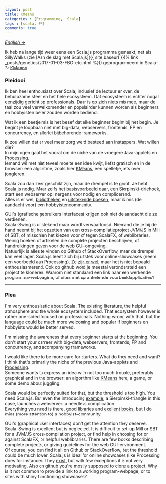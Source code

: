 ```yaml
---
layout: post
title: KMeans
categories : [Programming, _Scala]
tags : [scala, FP]
comments: true
---
```

<i><a href="#plea">English &rarr;</a></i>

Ik heb na lange tijd weer eens een Scala.js programma gemaakt, net als SillyWalks (zie [Aan de slag met Scala.js]({{ site.baseurl }}{% link _posts/genetics/2017-01-03-FBG-etc.html %})) geprogrammeerd in Scala-3: <a href="{{ site.baseurl }}/statics/kmeans/KMeans.html" target="_blank">KMeans</a>.<br>

### Pleidooi
Ik ben heel enthousiast over Scala, inclusief de lectuur er over, de behulpzame sfeer en het hele ecosysteem. Dat ecosysteem is echter nogal eenzijdig gericht op professionals. Daar is op zich niets mis mee, maar de taal zou veel verwelkomender en populairder kunnen worden als beginners en hobbyisten beter zouden worden bediend. 

Wat ik een beetje mis is het besef dat elke beginner begint bij het begin. Je begint je loopbaan niet met big-data, webservers, frontends, FP en concurrency, en allerlei bijbehorende frameworks. 

Ik zou willen dat er veel meer zorg werd besteed aan instappers. Wat willen die?<br>
 In mijn ogen gaat het vooral om de niche van de vroegere Java-applets en <a href="https://processing.org/" target="_blank">Processing</a>.<br> Iemand wil met niet teveel moeite een idee kwijt, liefst grafisch en in de browser: een algoritme, zoals hier <a href="{{ site.baseurl }}/statics/kmeans/KMeans.html" target="_blank">KMeans</a>, een spelletje, iets over jongleren.

Scala zou dan zeer geschikt zijn, maar de drempel is te groot. Je hebt Scala.js nodig. Maar zelfs het <a href="http://www.lihaoyi.com/hands-on-scala-js/#GettingStarted" target="_blank">basisvoorbeeld</a> daar, een Sierpinski-driehoek, start een webserver op: nergens voor nodig en complicerend.<br>
Alles is er wel, <a href="https://com-lihaoyi.github.io/scalatags/" target="_blank">bibliotheken</a> en <a href="/statics/ref/bronnen.html#sccookbook" target="_blank">uitstekende boeken</a>, maar ik mis (de aandacht voor) een hobbyistencommunity.


GUI's (grafische gebruikers interfaces) krijgen ook niet de aandacht die ze verdienen.<br>
Scala-Swing is uitstekend maar wordt verwaarloosd. Niemand die je bij de hand neemt bij het opzetten van een cross-compilatieproject JVM/JS in Mill  of SBT, of misschien het kiezen voor of tegen ScalaFX, of weblibraries. Weinig boeken of artikelen die complete projecten beschrijven, of handreikingen geven voor de web GUI-omgeving.<br> Natuurlijk is alles te vinden op Github of StackOverflow, maar de drempel kan veel lager. Scala.js leent zich bij uitstek voor online-showcases (neem een voorbeeld aan Processing). Ze <a href="https://www.scala-js.org/community/" target="_blank">zijn er wel</a>, maar het is niet bepaald enthousiasmerend. Ook op github word je meestal verondersteld een project te kloneren. Waarom niet standaard een link naar een werkende programma-webpagina, of sites met sprankelende voorbeeldapplicaties?

<hr>

### <a name="plea">Plea</a>
I'm very enthousiastic about Scala. The existing literature, the helpful atmosphere and the whole ecosystem included. That ecosystem however is rather one-sided focused on professionals. Nothing wrong with that, but the language could be much more welcoming and popular if beginners en hobbyists would be better served. 

I'm missing the awareness<!--realization--> that every beginner starts at the beginning. You don't start your carreer with big-data, webservers, frontends, FP and concurrency, and acompanying frameworks. 

I would like there to be more care for starters. What do they need and want?<br>
I think that's primarily the niche of the previous Java-applets and <a href="https://processing.org/" target="_blank">Processing</a>.<br> Someone wants to express an idea with not too much trouble, preferably graphical and in the browser: an algorithm like <a href="{{ site.baseurl }}/statics/kmeans/KMeans.html" target="_blank">KMeans</a> here, a game, or some demo about juggling.

Scala would be perfectly suited for that, but the threshold is too high. You need Scala.js. But even the introducing <a href="http://www.lihaoyi.com/hands-on-scala-js/#GettingStarted" target="_blank">example</a>, a Sierpinski-triangle in this case, launches a webserver: a needless complication.<br>
Everything you need is there, good <a href="https://com-lihaoyi.github.io/scalatags/" target="_blank">libraries</a> and <a href="/statics/ref/bronnen.html#sccookbook" target="_blank">exellent books</a>, but I do miss (more attention to) a hobbyist-community.


GUI's (graphical user interfaces) don't get the attention they deserve.<br>
Scala-Swing is excellent but is neglected. It is difficult to set-up Mill or SBT for a  JVM/JS cross-compilation project, or find help in choosing for or against ScalaFX, or helpful weblibraries. There are few books describing complete projects, or giving guidelines for the web GUI-environment.<br> Of course, you can find it all on Github or StackOverflow, but the threshold could be much lower. Scala.js is ideal for online showcases (like Processing does for instance). They <a href="https://www.scala-js.org/community/" target="_blank">exist</a>, but with few exceptions it is  not very motivating. Also on github you're mostly supposed to clone a project. Why is it not common to provide a link to a working program-webpage, or to sites with shiny functioning showcases?



